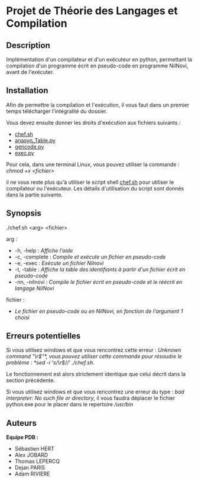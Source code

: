 # **Projet de Théorie des Langages et Compilation**

## **Description**

Implémentation d'un compilateur et d'un exécuteur en python, permettant la
compilation d'un programme écrit en pseudo-code en programme NilNovi, avant de
l'exécuter.

## **Installation**

Afin de permettre la compilation et l'exécution, il vous faut dans un premier
temps télécharger l'intégralité du dossier.

Vous devez ensuite donner les droits d'exécution aux fichiers suivants :
* [chef.sh](chef.sh)
* [anasyn_Table.py](src/anasyn_Table.py)
* [gencode.py](src/gencode.py)
* [exec.py](src/exec.py)

Pour cela, dans une terminal Linux, vous pouvez utiliser la commande :
    *chmod +x \<fichier>*

il ne vous reste plus qu'à utiliser le script shell [chef.sh](chef.sh) pour utiliser le compilateur ou l'exécuteur. Les détails d'utilisation du script sont donnés dans la partie suivante.

## **Synopsis**

./chef.sh \<arg> \<fichier>

arg :
 * -h, -help :       *Affiche l'aide*
 * -c, -complete :   *Compile et exécute un fichier en pseudo-code*
 * -e, -exec :       *Exécute un fichier Nilnovi*
 * -t, -table :      *Affiche la table des identifiants à partir d'un fichier écrit en pseudo-code*
 * -nn, -nilnovi :   *Compile le fichier écrit en pseudo-code et le réécrit en langage NilNovi*

fichier :

* *Le fichier en pseudo-code ou en NilNovi, en fonction de l'argument 1 choisi*

## **Erreurs potentielles**

Si vous utilisez windows et que vous rencontrez cette erreur : *Unknown command "\r$"*, vous pouvez utiliser cette commande pour résoudre le problème : *sed -i 's/\r$//' ./chef.sh*.

Le fonctionnement est alors strictement identique que celui décrit dans la section précédente.


Si vous utilisez windows et que vous rencontrez une erreur du type : *bad interpreter: No such file or directory*, il vous faudra déplacer le fichier python.exe pour le placer dans le repertoire
*/usr/bin*

## **Auteurs**

**Equipe PDB :**

 * Sébastien HERT
 * Alex JOBARD
 * Thomas LEPERCQ
 * Dejan PARIS
 * Adam RIVIERE
